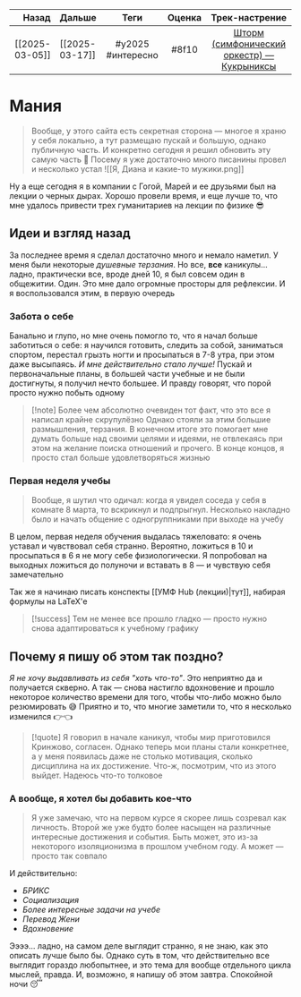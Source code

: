 |          Назад | Дальше         |       Теги        | Оценка |                                              Трек-настрение                                               |
| --------------:|:-------------- |:-----------------:|:------:|:---------------------------------------------------------------------------------------------------------:|
| [[2025-03-05]] | [[2025-03-17]] | #y2025 #интересно | #8f10  | [Шторм (симфонический оркестр) — Кукрыниксы](https://youtube.com/watch?v=ky1brHumlt0&si=p5gVVpy9KQvrrhxM) |

# Мания
> Вообще, у этого сайта есть секретная сторона — многое я храню у себя локально, а тут размещаю пускай и большую, однако публичную часть. И конкретно сегодня я решил обновить эту самую часть 🤫 Посему я уже достаточно много писанины провел и несколько устал
> ![[Я, Диана и какие-то мужики.png]]

Ну а еще сегодня я в компании с Гогой, Марей и ее друзьями был на лекции о черных дырах. Хорошо провели время, и еще лучше то, что мне удалось привести трех гуманитариев на лекции по физике 😎

## Идеи и взгляд назад
За последнее время я сделал достаточно много и немало наметил. У меня были некоторые *душевные терзания*. Но все, **все** каникулы... ладно, практически все, вроде дней 10, я был совсем один в общежитии. Один. Это мне дало огромные просторы для рефлексии. И я воспользовался этим, в первую очередь

### Забота о себе
Банально и глупо, но мне очень помогло то, что я начал больше заботиться о себе: я научился готовить, следить за собой, заниматься спортом, перестал грызть ногти и просыпаться в 7-8 утра, при этом даже высыпаясь. *И мне действительно стало лучше!* Пускай и первоначальные планы, в большей части учебные и не были достигнуты, я получил нечто большее. И правду говорят, что порой просто нужно побыть одному

> [!note] Более чем абсолютно очевиден тот факт, что это все я написал крайне скрупулёзно
> Однако стояли за этим большие размышления, терзания. В конечном итоге это помогает мне думать больше над своими целями и идеями, не отвлекаясь при этом на желание поиска отношений и прочего. В конце концов, я просто стал больше удовлетворяться жизнью

### Первая неделя учебы
> Вообще, я шутил что одичал: когда я увидел соседа у себя в комнате 8 марта, то вскрикнул и подпрыгнул. Несколько накладно было и начать общение с одногруппниками при выходе на учебу

В целом, первая неделя обучения выдалась тяжеловато: я очень уставал и чувствовал себя странно. Вероятно, ложиться в 10 и просыпаться в 6 я не могу себе физиологически. Я попробовал на выходных ложиться до полуночи и вставать в 8 — и чувствую себя замечательно

Так же я начинаю писать конспекты [[УМФ Hub (лекции)|тут]], набирая формулы на LaTeX'е

> [!success] Тем не менее все прошло гладко — просто нужно снова адаптироваться к учебному графику

## Почему я пишу об этом так поздно?
*Я не хочу выдавливать из себя "хоть что-то"*. Это неприятно да и получается скверно. А так — снова настигло вдохновение и прошло некоторое количество времени для того, чтобы что-либо можно было резюмировать 😅
Приятно и то, что многие заметили то, что я несколько изменился 👉👈

> [!quote] Я говорил в начале каникул, чтобы мир приготовился
> Кринжово, согласен. Однако теперь мои планы стали конкретнее, а у меня появилась даже не столько мотивация, сколько дисциплина на их достижение. Что-ж, посмотрим, что из этого выйдет. Надеюсь что-то толковое

### А вообще, я хотел бы добавить кое-что
> Я уже замечаю, что на первом курсе я скорее лишь созревал как личность. Второй же уже будто более насыщен на различные интересные достижения и события. Быть может, это из-за некоторого изоляционизма в прошлом учебном году. А может — просто так совпало

И действительно:
- *БРИКС*
- *Социализация*
- *Более интересные задачи на учебе*
- *Перевод Жени*
- *Вдохновение*

Ээээ... ладно, на самом деле выглядит странно, я не знаю, как это описать лучше было бы. Однако суть в том, что действительно все выглядит гораздо любопытнее, и это тема для вообще отдельного цикла мыслей, правда. И, возможно, я напишу об этом завтра. Спокойной ночи 😴

